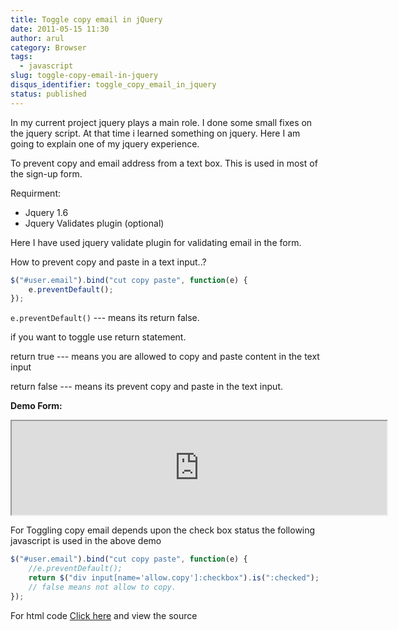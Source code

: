 ```yaml
---
title: Toggle copy email in jQuery
date: 2011-05-15 11:30
author: arul
category: Browser
tags:
  - javascript
slug: toggle-copy-email-in-jquery
disqus_identifier: toggle_copy_email_in_jquery
status: published
---
```


In my current project jquery plays a main role. I done some small fixes
on the jquery script. At that time i learned something on jquery. Here I
am going to explain one of my jquery experience.

To prevent copy and email address from a text box. This is used in most
of the sign-up form.

Requirment:

-   Jquery 1.6
-   Jquery Validates plugin (optional)

Here I have used jquery validate plugin for validating email in the
form.

How to prevent copy and paste in a text input..?

``` javascript
$("#user.email").bind("cut copy paste", function(e) {
    e.preventDefault();
});
```

`e.preventDefault()` --- means its return false.

if you want to toggle use return statement.

return true --- means you are allowed to copy and paste content in the
text input

return false --- means its prevent copy and paste in the text input.

**Demo Form:**

<iframe src="http://files.arulraj.net/code/html/prevent_email_jquery.html" width="600" height="150">
</iframe>

For Toggling copy email depends upon the check box status the following
javascript is used in the above demo

``` javascript
$("#user.email").bind("cut copy paste", function(e) {
    //e.preventDefault();
    return $("div input[name='allow.copy']:checkbox").is(":checked");
    // false means not allow to copy.
});
```

For html code [Click
here](http://files.arulraj.net/code/html/prevent_email_jquery.html) and
view the source
